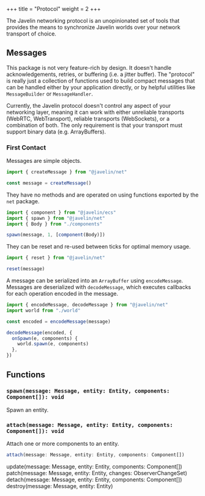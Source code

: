 +++
title = "Protocol"
weight = 2
+++

The Javelin networking protocol is an unopinionated set of tools that provides the means to synchronize Javelin worlds over your network transport of choice.

## Messages

This package is not very feature-rich by design. It doesn't handle acknowledgements, retries, or buffering (i.e. a jitter buffer). The "protocol" is really just a collection of functions used to build compact messages that can be handled either by your application directly, or by helpful utilities like `MessageBuilder` or `MessageHandler`.

Currently, the Javelin protocol doesn't control any aspect of your networking layer, meaning it can work with either unreliable transports (WebRTC, WebTransport), reliable transports (WebSockets), or a combination of both. The only requirement is that your transport must support binary data (e.g. ArrayBuffers).

### First Contact

Messages are simple objects.

```ts
import { createMessage } from "@javelin/net"

const message = createMessage()
```

They have no methods and are operated on using functions exported by the `net` package.

```ts
import { component } from "@javelin/ecs"
import { spawn } from "@javelin/net"
import { Body } from "./components"

spawn(message, 1, [component(Body)])
```

They can be reset and re-used between ticks for optimal memory usage.

```ts
import { reset } from "@javelin/net"

reset(message)
```

A message can be serialized into an `ArrayBuffer` using `encodeMessage`. Messages are deserialized with `decodeMessage`, which executes callbacks for each operation encoded in the message.

```ts
import { encodeMessage, decodeMessage } from "@javelin/net"
import world from "./world"

const encoded = encodeMessage(message)

decodeMessage(encoded, {
  onSpawn(e, components) {
    world.spawn(e, components)
  },
})
```

## Functions

### `spawn(message: Message, entity: Entity, components: Component[]): void`

Spawn an entity.

### `attach(message: Message, entity: Entity, components: Component[]): void`

Attach one or more components to an entity.

```ts
attach(message: Message, entity: Entity, components: Component[])
```

update(message: Message, entity: Entity, components: Component[])
patch(message: Message, entity: Entity, changes: ObserverChangeSet)
detach(message: Message, entity: Entity, components: Component[])
destroy(message: Message, entity: Entity)

```

```
